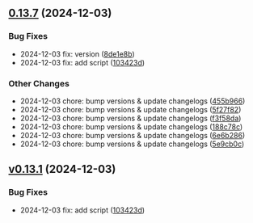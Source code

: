 
## [0.13.7](https://github.com/codaxio/cdx-release-test/compare/pkg1-v0.1.0...pkg1-v0.13.7) (2024-12-03)

### Bug Fixes

* 2024-12-03 fix: version ([8de1e8b](https://github.com/codaxio/cdx-release-test/commit/8de1e8b0e21a710bf78498824a048b0433114879))
* 2024-12-03 fix: add script ([103423d](https://github.com/codaxio/cdx-release-test/commit/103423d5760be1aa0738219872695e979517f369))

### Other Changes

* 2024-12-03 chore: bump versions & update changelogs ([455b966](https://github.com/codaxio/cdx-release-test/commit/455b966cab60758bb24d9fa6fd069559a8e9efba))
* 2024-12-03 chore: bump versions & update changelogs ([5f27f82](https://github.com/codaxio/cdx-release-test/commit/5f27f827ebaf2c5665815852f7165f9da5e027ba))
* 2024-12-03 chore: bump versions & update changelogs ([f3f58da](https://github.com/codaxio/cdx-release-test/commit/f3f58da95075913a528ef796645db9ca51c4521f))
* 2024-12-03 chore: bump versions & update changelogs ([188c78c](https://github.com/codaxio/cdx-release-test/commit/188c78cad1e235010a1f7b58333643c45f12a2cd))
* 2024-12-03 chore: bump versions & update changelogs ([6e6b286](https://github.com/codaxio/cdx-release-test/commit/6e6b286052a4e964340b5b65cb2fbc1f7152d97c))
* 2024-12-03 chore: bump versions & update changelogs ([5e9cb0c](https://github.com/codaxio/cdx-release-test/commit/5e9cb0c49874c2b03dee7d78c3e7b7d556b82bca))



## [v0.13.1](https://github.com/codaxio/cdx-release-test/compare/pkg1-v0.1.0...pkg1-vv0.13.1) (2024-12-03)

### Bug Fixes

* 2024-12-03 fix: add script ([103423d](https://github.com/codaxio/cdx-release-test/commit/103423d5760be1aa0738219872695e979517f369))

